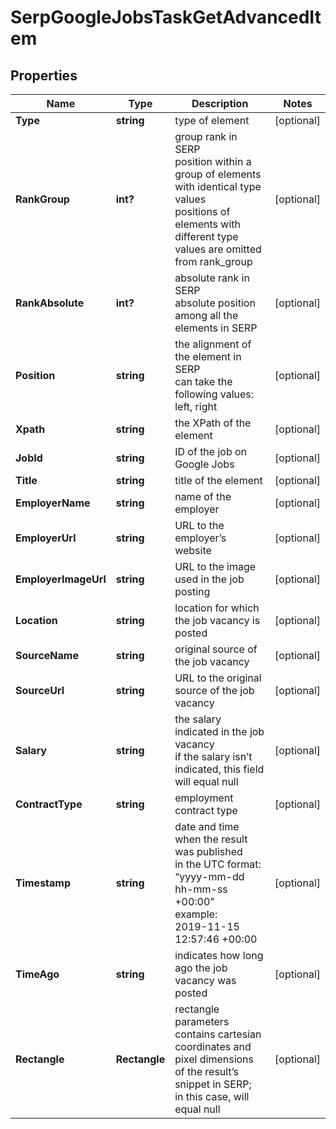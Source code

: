 # SerpGoogleJobsTaskGetAdvancedItem


## Properties

| Name | Type | Description | Notes |
|------------ | ------------- | ------------- | -------------|
**Type** | **string** | type of element |[optional]|
**RankGroup** | **int?** | group rank in SERP<br>position within a group of elements with identical type values<br>positions of elements with different type values are omitted from rank_group |[optional]|
**RankAbsolute** | **int?** | absolute rank in SERP<br>absolute position among all the elements in SERP |[optional]|
**Position** | **string** | the alignment of the element in SERP<br>can take the following values:<br>left, right |[optional]|
**Xpath** | **string** | the XPath of the element |[optional]|
**JobId** | **string** | ID of the job on Google Jobs |[optional]|
**Title** | **string** | title of the element |[optional]|
**EmployerName** | **string** | name of the employer |[optional]|
**EmployerUrl** | **string** | URL to the employer’s website |[optional]|
**EmployerImageUrl** | **string** | URL to the image used in the job posting |[optional]|
**Location** | **string** | location for which the job vacancy is posted |[optional]|
**SourceName** | **string** | original source of the job vacancy |[optional]|
**SourceUrl** | **string** | URL to the original source of the job vacancy |[optional]|
**Salary** | **string** | the salary indicated in the job vacancy<br>if the salary isn’t indicated, this field will equal null |[optional]|
**ContractType** | **string** | employment contract type |[optional]|
**Timestamp** | **string** | date and time when the result was published<br>in the UTC format: “yyyy-mm-dd hh-mm-ss +00:00”<br>example:<br>2019-11-15 12:57:46 +00:00 |[optional]|
**TimeAgo** | **string** | indicates how long ago the job vacancy was posted |[optional]|
**Rectangle** | **Rectangle** | rectangle parameters<br>contains cartesian coordinates and pixel dimensions of the result’s snippet in SERP;<br>in this case, will equal null |[optional]|
